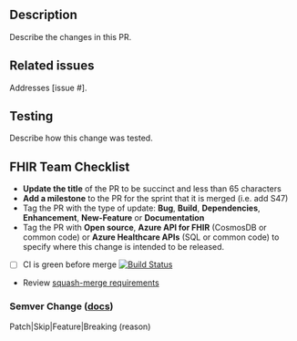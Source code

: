 ## Description
Describe the changes in this PR.

## Related issues
Addresses [issue #].

## Testing
Describe how this change was tested.

## FHIR Team Checklist
- **Update the title** of the PR to be succinct and less than 65 characters
- **Add a milestone** to the PR for the sprint that it is merged (i.e. add S47)
- Tag the PR with the type of update: **Bug**, **Build**, **Dependencies**, **Enhancement**, **New-Feature** or **Documentation**
- Tag the PR with **Open source**, **Azure API for FHIR** (CosmosDB or common code) or **Azure Healthcare APIs** (SQL or common code) to specify where this change is intended to be released.
- [ ] CI is green before merge [![Build Status](https://microsofthealthoss.visualstudio.com/FhirServer/_apis/build/status/CI%20Build%20%26%20Deploy?branchName=main)](https://microsofthealthoss.visualstudio.com/FhirServer/_build/latest?definitionId=27&branchName=main) 
- Review [squash-merge requirements](https://github.com/microsoft/fhir-server/blob/master/SquashMergeRequirements.md)

### Semver Change ([docs](https://github.com/microsoft/fhir-server/blob/master/docs/Versioning.md))
Patch|Skip|Feature|Breaking (reason)
